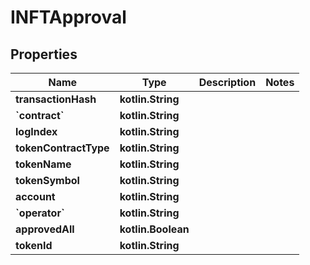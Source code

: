 
# INFTApproval

## Properties
Name | Type | Description | Notes
------------ | ------------- | ------------- | -------------
**transactionHash** | **kotlin.String** |  | 
**&#x60;contract&#x60;** | **kotlin.String** |  | 
**logIndex** | **kotlin.String** |  | 
**tokenContractType** | **kotlin.String** |  | 
**tokenName** | **kotlin.String** |  | 
**tokenSymbol** | **kotlin.String** |  | 
**account** | **kotlin.String** |  | 
**&#x60;operator&#x60;** | **kotlin.String** |  | 
**approvedAll** | **kotlin.Boolean** |  | 
**tokenId** | **kotlin.String** |  | 



